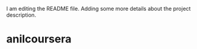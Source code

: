 I am editing the README file. Adding some more details about the project description.
# anilcoursera

